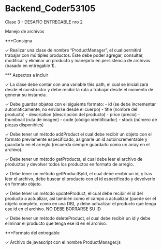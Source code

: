 # Backend_Coder53105
 
Clase 3 - DESAFÍO ENTREGABLE nro 2

Manejo de archivos


***Consigna

 ✓ Realizar una clase de nombre “ProductManager”, el cual permitirá trabajar con múltiples productos. Éste debe poder agregar, consultar, modificar y eliminar un producto y manejarlo en persistencia de archivos (basado en entregable 1).
 

*** Aspectos a incluir

 ✓ La clase debe contar con una variable this.path, el cual se inicializará desde el constructor y debe recibir la ruta a trabajar desde el momento de generar su instancia.

 
 ✓ Debe guardar objetos con el siguiente formato:
    -    id (se debe incrementar automáticamente, no enviarse desde el cuerpo)
    -    title (nombre del producto)
    -    description (descripción del producto)
    -    price (precio)
    -    thumbnail (ruta de imagen)
    -    code (código identificador)
    -    stock (número de piezas disponibles)


 ✓ Debe tener un método addProduct el cual debe recibir un objeto con el formato previamente especificado, asignarle un id autoincrementable y guardarlo en el arreglo (recuerda siempre guardarlo como un array en el archivo).


 ✓ Debe tener un método getProducts, el cual debe leer el archivo de productos y devolver todos los productos en formato de arreglo.


 ✓ Debe tener un método getProductById, el cual debe recibir un id, y tras leer el archivo, debe buscar el producto con el id especificado y devolverlo en formato objeto.


 ✓ Debe tener un método updateProduct, el cual debe recibir el id del producto a actualizar, así también como el campo a actualizar (puede ser el objeto completo, como en una DB), y debe actualizar el producto que tenga ese id en el archivo. NO DEBE BORRARSE SU ID 


 ✓ Debe tener un método deleteProduct, el cual debe recibir un id y debe eliminar el producto que tenga ese id en el archivo.




***Formato del entregable

 ✓ Archivo de javascript con el nombre ProductManager.js

